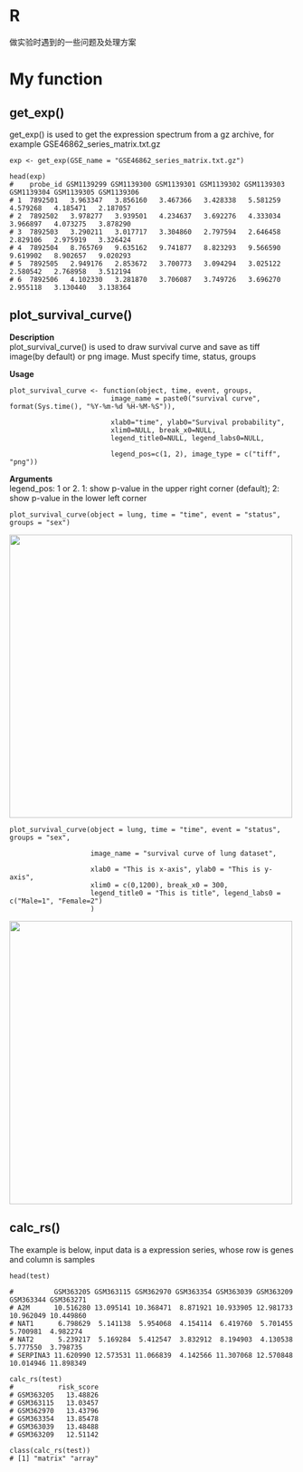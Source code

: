 # R  
做实验时遇到的一些问题及处理方案

# My function

## get_exp()
get_exp() is used to get the expression spectrum from a gz archive, for example GSE46862_series_matrix.txt.gz
```
exp <- get_exp(GSE_name = "GSE46862_series_matrix.txt.gz")

head(exp)
#    probe_id GSM1139299 GSM1139300 GSM1139301 GSM1139302 GSM1139303 GSM1139304 GSM1139305 GSM1139306
# 1  7892501   3.963347   3.856160   3.467366   3.428338   5.581259   4.579268   4.185471   2.187057
# 2  7892502   3.978277   3.939501   4.234637   3.692276   4.333034   3.966897   4.073275   3.878290
# 3  7892503   3.290211   3.017717   3.304860   2.797594   2.646458   2.829106   2.975919   3.326424
# 4  7892504   8.765769   9.635162   9.741877   8.823293   9.566590   9.619902   8.902657   9.020293
# 5  7892505   2.949176   2.853672   3.700773   3.094294   3.025122   2.580542   2.768958   3.512194
# 6  7892506   4.102330   3.281870   3.706087   3.749726   3.696270   2.955118   3.130440   3.138364
```

## plot_survival_curve()

**Description**    
plot_survival_curve() is used to draw survival curve and save as tiff image(by default) or png image. Must specify time, status, groups

**Usage**
```
plot_survival_curve <- function(object, time, event, groups,
                         image_name = paste0("survival curve", format(Sys.time(), "%Y-%m-%d %H-%M-%S")),

                         xlab0="time", ylab0="Survival probability",
                         xlim0=NULL, break_x0=NULL,
                         legend_title0=NULL, legend_labs0=NULL,

                         legend_pos=c(1, 2), image_type = c("tiff", "png"))
```

**Arguments**    
legend_pos: 1 or 2. 1: show p-value in the upper right corner (default); 2: show p-value in the lower left corner

```
plot_survival_curve(object = lung, time = "time", event = "status", groups = "sex")
```
<img src="https://github.com/wPencil/R/assets/109512465/51722362-b66d-4637-93b8-14db23387651" width="500" height="500">

```
plot_survival_curve(object = lung, time = "time", event = "status", groups = "sex",

                    image_name = "survival curve of lung dataset",

                    xlab0 = "This is x-axis", ylab0 = "This is y-axis",
                    xlim0 = c(0,1200), break_x0 = 300,
                    legend_title0 = "This is title", legend_labs0 = c("Male=1", "Female=2")
                    )
```
<img src="https://github.com/wPencil/R/assets/109512465/16c09757-de96-4e8d-8c0d-b25068608a39" width="500" height="500">



## calc_rs()

The example is below, input data is a expression series, whose row is genes and column is samples
```
head(test)

#          GSM363205 GSM363115 GSM362970 GSM363354 GSM363039 GSM363209 GSM363344 GSM363271
# A2M      10.516280 13.095141 10.368471  8.871921 10.933905 12.981733 10.962049 10.449860
# NAT1      6.798629  5.141138  5.954068  4.154114  6.419760  5.701455  5.700981  4.982274
# NAT2      5.239217  5.169284  5.412547  3.832912  8.194903  4.130538  5.777550  3.798735
# SERPINA3 11.620990 12.573531 11.066839  4.142566 11.307068 12.570848 10.014946 11.898349

```
```
calc_rs(test)
#           risk_score
# GSM363205   13.48826
# GSM363115   13.03457
# GSM362970   13.43796
# GSM363354   13.85478
# GSM363039   13.48488
# GSM363209   12.51142

class(calc_rs(test))
# [1] "matrix" "array" 
```


